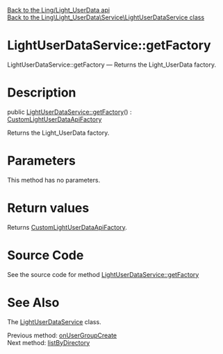 [Back to the Ling/Light_UserData api](https://github.com/lingtalfi/Light_UserData/blob/master/doc/api/Ling/Light_UserData.md)<br>
[Back to the Ling\Light_UserData\Service\LightUserDataService class](https://github.com/lingtalfi/Light_UserData/blob/master/doc/api/Ling/Light_UserData/Service/LightUserDataService.md)


LightUserDataService::getFactory
================



LightUserDataService::getFactory — Returns the Light_UserData factory.




Description
================


public [LightUserDataService::getFactory](https://github.com/lingtalfi/Light_UserData/blob/master/doc/api/Ling/Light_UserData/Service/LightUserDataService/getFactory.md)() : [CustomLightUserDataApiFactory](https://github.com/lingtalfi/Light_UserData/blob/master/doc/api/Ling/Light_UserData/Api/Custom/CustomLightUserDataApiFactory.md)




Returns the Light_UserData factory.




Parameters
================

This method has no parameters.


Return values
================

Returns [CustomLightUserDataApiFactory](https://github.com/lingtalfi/Light_UserData/blob/master/doc/api/Ling/Light_UserData/Api/Custom/CustomLightUserDataApiFactory.md).








Source Code
===========
See the source code for method [LightUserDataService::getFactory](https://github.com/lingtalfi/Light_UserData/blob/master/Service/LightUserDataService.php#L342-L345)


See Also
================

The [LightUserDataService](https://github.com/lingtalfi/Light_UserData/blob/master/doc/api/Ling/Light_UserData/Service/LightUserDataService.md) class.

Previous method: [onUserGroupCreate](https://github.com/lingtalfi/Light_UserData/blob/master/doc/api/Ling/Light_UserData/Service/LightUserDataService/onUserGroupCreate.md)<br>Next method: [listByDirectory](https://github.com/lingtalfi/Light_UserData/blob/master/doc/api/Ling/Light_UserData/Service/LightUserDataService/listByDirectory.md)<br>

